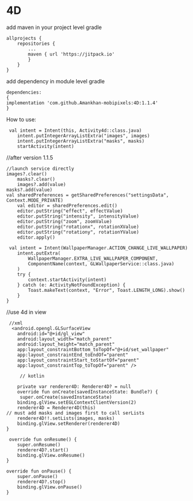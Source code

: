 # 4D
add maven in your project level gradle
````
allprojects {
	repositories {
		...
		maven { url 'https://jitpack.io' 
		}
	}
}
````
add dependency in module level gradle
````
dependencies:
{
implementation 'com.github.Amankhan-mobipixels:4D:1.1.4'
}
````
How to use:
 
     val intent = Intent(this, Activity4d::class.java)
        intent.putIntegerArrayListExtra("images", images)
        intent.putIntegerArrayListExtra("masks", masks)
        startActivity(intent)
	
   //after version 1.1.5
   
    //launch service directly
    images?.clear()
        masks?.clear()
        images?.add(value)
	masks?.add(value)
    val sharedPreferences = getSharedPreferences("settingsData", Context.MODE_PRIVATE)
        val editor = sharedPreferences.edit()
        editor.putString("effect", effectValue)
        editor.putString("intensity", intensityValue)
        editor.putString("zoom", zoomValue)
        editor.putString("rotationx", rotationXValue)
        editor.putString("rotationy", rotationYValue)
        editor.apply()

     val intent = Intent(WallpaperManager.ACTION_CHANGE_LIVE_WALLPAPER)
        intent.putExtra(
            WallpaperManager.EXTRA_LIVE_WALLPAPER_COMPONENT,
            ComponentName(context, GLWallpaperService::class.java)
        )
        try {
            context.startActivity(intent)
        } catch (e: ActivityNotFoundException) {
            Toast.makeText(context, "Error", Toast.LENGTH_LONG).show()
        }
    }

//use 4d in view
    
     //xml
      <android.opengl.GLSurfaceView
        android:id="@+id/gl_view"
        android:layout_width="match_parent"
        android:layout_height="match_parent"
        app:layout_constraintBottom_toTopOf="@+id/set_wallpaper"
        app:layout_constraintEnd_toEndOf="parent"
        app:layout_constraintStart_toStartOf="parent"
        app:layout_constraintTop_toTopOf="parent" />

         // kotlin    

        private var renderer4D: Renderer4D? = null
        override fun onCreate(savedInstanceState: Bundle?) {
         super.onCreate(savedInstanceState)
        binding.glView.setEGLContextClientVersion(2)
        renderer4D = Renderer4D(this)
	// must add masks and images first to call serLists
        renderer4D!!.setLists(images, masks)
        binding.glView.setRenderer(renderer4D)
	}

     override fun onResume() {
        super.onResume()
        renderer4D?.start()
        binding.glView.onResume()
    }

    override fun onPause() {
        super.onPause()
        renderer4D?.stop()
        binding.glView.onPause()
    }
